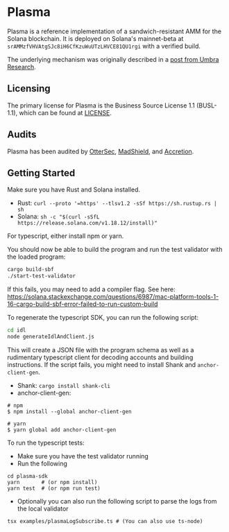 # Plasma

Plasma is a reference implementation of a sandwich-resistant AMM for the Solana blockchain. It is deployed on Solana's mainnet-beta at `srAMMzfVHVAtgSJc8iH6CfKzuWuUTzLHVCE81QU1rgi` with a verified build.

The underlying mechanism was originally described in a [post from Umbra Research](https://www.umbraresearch.xyz/writings/sandwich-resistant-amm).

## Licensing

The primary license for Plasma is the Business Source License 1.1 (BUSL-1.1), which can be found at [LICENSE](https://github.com/Ellipsis-Labs/plasma/blob/master/LICENSE).

## Audits

Plasma has been audited by [OtterSec](audits/OtterSec.pdf), [MadShield](audits/MadShield.pdf), and [Accretion](audits/Accretion.pdf).

## Getting Started

Make sure you have Rust and Solana installed.

- Rust: `curl --proto '=https' --tlsv1.2 -sSf https://sh.rustup.rs | sh`
- Solana: `sh -c "$(curl -sSfL https://release.solana.com/v1.18.12/install)"`

For typescript, either install npm or yarn.

You should now be able to build the program and run the test validator with the loaded program:

```bash
cargo build-sbf
./start-test-validator
```

If this fails, you may need to add a compiler flag. See here: https://solana.stackexchange.com/questions/6987/mac-platform-tools-1-16-cargo-build-sbf-error-failed-to-run-custom-build

To regenerate the typescript SDK, you can run the following script:

```bash
cd idl
node generateIdlAndClient.js
```

This will create a JSON file with the program schema as well as a rudimentary typescript client for decoding accounts and building instructions. If the script fails, you might need to install Shank and `anchor-client-gen`.

- Shank: `cargo install shank-cli`
- anchor-client-gen:

```
# npm
$ npm install --global anchor-client-gen

# yarn
$ yarn global add anchor-client-gen
```

To run the typescript tests:

- Make sure you have the test validator running
- Run the following

```
cd plasma-sdk
yarn       # (or npm install)
yarn test  # (or npm run test)
```

- Optionally you can also run the following script to parse the logs from the local validator

```
tsx examples/plasmaLogSubscribe.ts # (You can also use ts-node)
```
